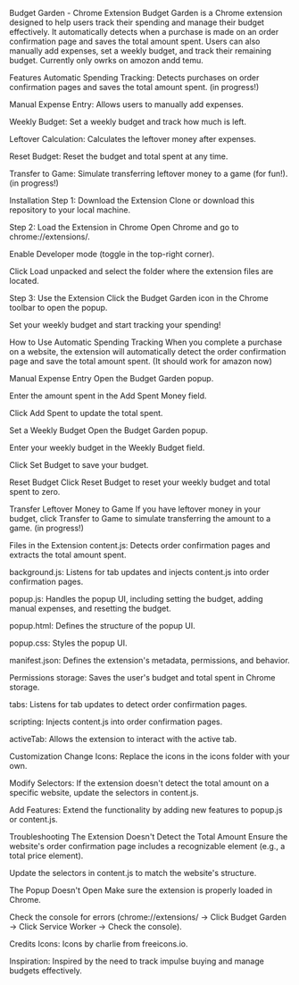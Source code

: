 Budget Garden - Chrome Extension
Budget Garden is a Chrome extension designed to help users track their spending and manage their budget effectively. It automatically detects when a purchase is made on an order confirmation page and saves the total amount spent. Users can also manually add expenses, set a weekly budget, and track their remaining budget. Currently only owrks on amozon andd temu.

Features
Automatic Spending Tracking: Detects purchases on order confirmation pages and saves the total amount spent. (in progress!)

Manual Expense Entry: Allows users to manually add expenses.

Weekly Budget: Set a weekly budget and track how much is left.

Leftover Calculation: Calculates the leftover money after expenses.

Reset Budget: Reset the budget and total spent at any time.

Transfer to Game: Simulate transferring leftover money to a game (for fun!). (in progress!)

Installation
Step 1: Download the Extension
Clone or download this repository to your local machine.

Step 2: Load the Extension in Chrome
Open Chrome and go to chrome://extensions/.

Enable Developer mode (toggle in the top-right corner).

Click Load unpacked and select the folder where the extension files are located.

Step 3: Use the Extension
Click the Budget Garden icon in the Chrome toolbar to open the popup.

Set your weekly budget and start tracking your spending!

How to Use
Automatic Spending Tracking
When you complete a purchase on a website, the extension will automatically detect the order confirmation page and save the total amount spent. (It should work for amazon now)

Manual Expense Entry
Open the Budget Garden popup.

Enter the amount spent in the Add Spent Money field.

Click Add Spent to update the total spent.

Set a Weekly Budget
Open the Budget Garden popup.

Enter your weekly budget in the Weekly Budget field.

Click Set Budget to save your budget.

Reset Budget
Click Reset Budget to reset your weekly budget and total spent to zero.

Transfer Leftover Money to Game
If you have leftover money in your budget, click Transfer to Game to simulate transferring the amount to a game. (in progress!)

Files in the Extension
content.js: Detects order confirmation pages and extracts the total amount spent.

background.js: Listens for tab updates and injects content.js into order confirmation pages.

popup.js: Handles the popup UI, including setting the budget, adding manual expenses, and resetting the budget.

popup.html: Defines the structure of the popup UI.

popup.css: Styles the popup UI.

manifest.json: Defines the extension's metadata, permissions, and behavior.

Permissions
storage: Saves the user's budget and total spent in Chrome storage.

tabs: Listens for tab updates to detect order confirmation pages.

scripting: Injects content.js into order confirmation pages.

activeTab: Allows the extension to interact with the active tab.

Customization
Change Icons: Replace the icons in the icons folder with your own.

Modify Selectors: If the extension doesn't detect the total amount on a specific website, update the selectors in content.js.

Add Features: Extend the functionality by adding new features to popup.js or content.js.

Troubleshooting
The Extension Doesn't Detect the Total Amount
Ensure the website's order confirmation page includes a recognizable element (e.g., a total price element).

Update the selectors in content.js to match the website's structure.

The Popup Doesn't Open
Make sure the extension is properly loaded in Chrome.

Check the console for errors (chrome://extensions/ → Click Budget Garden → Click Service Worker → Check the console).

Credits
Icons: Icons by charlie from freeicons.io.

Inspiration: Inspired by the need to track impulse buying and manage budgets effectively.
